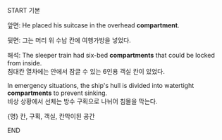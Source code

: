 START
기본

앞면:
He placed his suitcase in the overhead **compartment**.

뒷면:
그는 머리 위 수납 칸에 여행가방을 넣었다.

해석:
The sleeper train had six-bed **compartments** that could be locked from inside.  
침대칸 열차에는 안에서 잠글 수 있는 6인용 객실 칸이 있었다.

In emergency situations, the ship's hull is divided into watertight **compartments** to prevent sinking.  
비상 상황에서 선체는 방수 구획으로 나뉘어 침몰을 막는다.

{명} 칸, 구획, 객실, 칸막이된 공간
<!--ID: 1746271863346-->
END